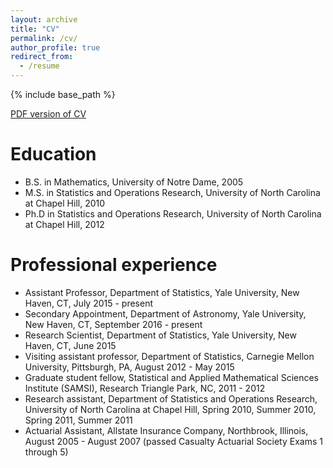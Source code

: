 ```yaml
---
layout: archive
title: "CV"
permalink: /cv/
author_profile: true
redirect_from:
  - /resume
---
```


{% include base_path %}


[PDF version of CV](https://jessicisewskikehe.github.io/files/CisewskiKehe_cv.pdf)


Education
======
* B.S. in Mathematics, University of Notre Dame, 2005
* M.S. in Statistics and Operations Research, University of North Carolina at Chapel Hill, 2010
* Ph.D in Statistics and Operations Research, University of North Carolina at Chapel Hill, 2012

Professional experience
======
* Assistant Professor, Department of Statistics, Yale University, New Haven, CT, July 2015 - present
* Secondary Appointment, Department of Astronomy, Yale University, New Haven, CT, September 2016 - present
* Research Scientist, Department of Statistics, Yale University, New Haven, CT, June 2015
* Visiting assistant professor, Department of Statistics, Carnegie Mellon University, Pittsburgh,
PA, August 2012 - May 2015
* Graduate student fellow, Statistical and Applied Mathematical Sciences Institute (SAMSI), Research Triangle Park, NC, 2011 - 2012
* Research assistant, Department of Statistics and Operations Research, University of North Carolina at Chapel Hill, Spring 2010, Summer 2010, Spring 2011, Summer 2011
* Actuarial Assistant, Allstate Insurance Company, Northbrook, Illinois, August 2005 - August 2007 (passed Casualty Actuarial Society Exams 1 through 5)
  
